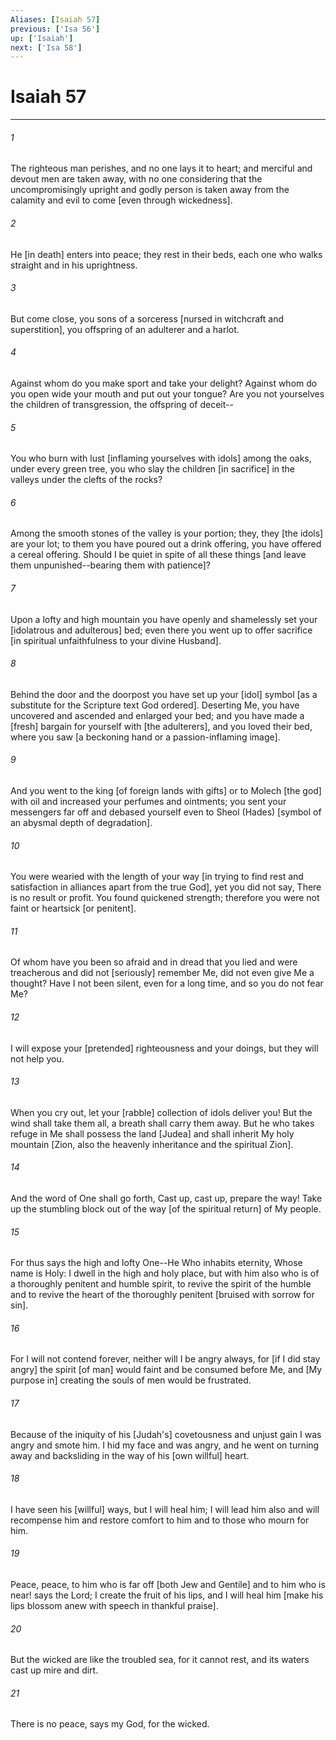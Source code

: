 ```yaml
---
Aliases: [Isaiah 57]
previous: ['Isa 56']
up: ['Isaiah']
next: ['Isa 58']
---
```

# Isaiah 57

***


###### 1 


The righteous man perishes, and no one lays it to heart; and merciful and devout men are taken away, with no one considering that the uncompromisingly upright and godly person is taken away from the calamity and evil to come [even through wickedness]. 


###### 2 


He [in death] enters into peace; they rest in their beds, each one who walks straight and in his uprightness. 


###### 3 


But come close, you sons of a sorceress [nursed in witchcraft and superstition], you offspring of an adulterer and a harlot. 


###### 4 


Against whom do you make sport and take your delight? Against whom do you open wide your mouth and put out your tongue? Are you not yourselves the children of transgression, the offspring of deceit-- 


###### 5 


You who burn with lust [inflaming yourselves with idols] among the oaks, under every green tree, you who slay the children [in sacrifice] in the valleys under the clefts of the rocks? 


###### 6 


Among the smooth stones of the valley is your portion; they, they [the idols] are your lot; to them you have poured out a drink offering, you have offered a cereal offering. Should I be quiet in spite of all these things [and leave them unpunished--bearing them with patience]? 


###### 7 


Upon a lofty and high mountain you have openly and shamelessly set your [idolatrous and adulterous] bed; even there you went up to offer sacrifice [in spiritual unfaithfulness to your divine Husband]. 


###### 8 


Behind the door and the doorpost you have set up your [idol] symbol [as a substitute for the Scripture text God ordered]. Deserting Me, you have uncovered and ascended and enlarged your bed; and you have made a [fresh] bargain for yourself with [the adulterers], and you loved their bed, where you saw [a beckoning hand or a passion-inflaming image]. 


###### 9 


And you went to the king [of foreign lands with gifts] or to Molech [the god] with oil and increased your perfumes and ointments; you sent your messengers far off and debased yourself even to Sheol (Hades) [symbol of an abysmal depth of degradation]. 


###### 10 


You were wearied with the length of your way [in trying to find rest and satisfaction in alliances apart from the true God], yet you did not say, There is no result or profit. You found quickened strength; therefore you were not faint or heartsick [or penitent]. 


###### 11 


Of whom have you been so afraid and in dread that you lied and were treacherous and did not [seriously] remember Me, did not even give Me a thought? Have I not been silent, even for a long time, and so you do not fear Me? 


###### 12 


I will expose your [pretended] righteousness and your doings, but they will not help you. 


###### 13 


When you cry out, let your [rabble] collection of idols deliver you! But the wind shall take them all, a breath shall carry them away. But he who takes refuge in Me shall possess the land [Judea] and shall inherit My holy mountain [Zion, also the heavenly inheritance and the spiritual Zion]. 


###### 14 


And the word of One shall go forth, Cast up, cast up, prepare the way! Take up the stumbling block out of the way [of the spiritual return] of My people. 


###### 15 


For thus says the high and lofty One--He Who inhabits eternity, Whose name is Holy: I dwell in the high and holy place, but with him also who is of a thoroughly penitent and humble spirit, to revive the spirit of the humble and to revive the heart of the thoroughly penitent [bruised with sorrow for sin]. 


###### 16 


For I will not contend forever, neither will I be angry always, for [if I did stay angry] the spirit [of man] would faint and be consumed before Me, and [My purpose in] creating the souls of men would be frustrated. 


###### 17 


Because of the iniquity of his [Judah's] covetousness and unjust gain I was angry and smote him. I hid my face and was angry, and he went on turning away and backsliding in the way of his [own willful] heart. 


###### 18 


I have seen his [willful] ways, but I will heal him; I will lead him also and will recompense him and restore comfort to him and to those who mourn for him. 


###### 19 


Peace, peace, to him who is far off [both Jew and Gentile] and to him who is near! says the Lord; I create the fruit of his lips, and I will heal him [make his lips blossom anew with speech in thankful praise]. 


###### 20 


But the wicked are like the troubled sea, for it cannot rest, and its waters cast up mire and dirt. 


###### 21 


There is no peace, says my God, for the wicked.
